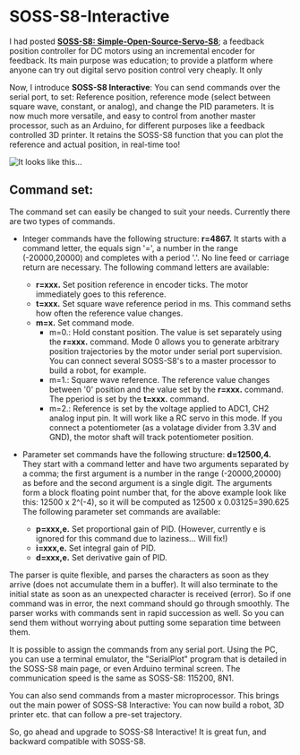 # SOSS-S8-Interactive

I had posted [**SOSS-S8: Simple-Open-Source-Servo-S8**](https://aviatorahmet.blogspot.com/2018/12/soss-s8-simple-open-source-servo-stm8s.html); a feedback position controller for DC motors using an incremental encoder for feedback. Its main purpose was education; to provide a platform where anyone can try out digital servo position control very cheaply. It only 

Now, I introduce **SOSS-S8 Interactive**: You can send commands over the serial port, to set: Reference position, reference mode (select between square wave, constant, or analog), and change the PID parameters. It is now much more versatile, and easy to control from another master processor, such as an Arduino, for different purposes like a feedback controlled 3D printer. It retains the SOSS-S8 function that you can plot the reference and actual position, in real-time too! 

![It looks like this...](https://github.com/ahmetonat/Simple-Open-Source-Servo-S8-SOSS-S8/blob/master/IMG_0923.JPG)

## Command set:
The command set can easily be changed to suit your needs. Currently there are two types of commands.

- Integer commands have the following structure:
**r=4867.**
It starts with a command letter, the equals sign '=', a number in the range (-20000,20000) and completes with a period '.'. No line feed or carriage return are necessary. The following command letters are available:
  - **r=xxx.**  Set position reference in encoder ticks. The motor immediately goes to this reference.
  - **t=xxx.**  Set square wave reference period in ms. This command seths how often the reference value changes. 
  - **m=x.**    Set command mode. 
    - m=0.: Hold constant position. The value is set separately using the **r=xxx.** command. Mode 0 allows you to generate arbitrary position trajectories by the motor under serial port supervision. You can connect several SOSS-S8's to a master processor to build a robot, for example. 
    - m=1.: Square wave reference. The reference value changes between '0' position and the value set by the **r=xxx.** command. The pperiod is set by the **t=xxx.** command.
    - m=2.: Reference is set by the voltage applied to ADC1, CH2 analog input pin. It will work like a RC servo in this mode. If you connect a potentiometer (as a volatage divider from 3.3V and GND), the motor shaft will track potentiometer position.
    
 - Parameter set commands have the following structure:
 **d=12500,4.**
 They start with a command letter and have two arguments separated by a comma; the first argument is a number in the range (-20000,20000) as before and the second argument is a single digit. The arguments form a block floating point number that, for the above example look like this: 12500 x 2^(-4), so it will be computed as 12500 x 0.03125=390.625 The following parameter set commands are available:
    - **p=xxx,e.**  Set proportional gain of PID. (However, currently e is ignored for this command due to laziness... Will fix!)
    - **i=xxx,e.**  Set integral gain of PID.
    - **d=xxx,e.**  Set derivative gain of PID.
    
The parser is quite flexible, and parses the characters as soon as they arrive (does not accumulate them in a buffer). It will also terminate to the initial state as soon as an unexpected character is received (error). So if one command was in error, the next command should go through smoothly. The parser works with commands sent in rapid succession as well. So you can send them without worrying about putting some separation time between them.
    
It is possible to assign the commands from any serial port. Using the PC, you can use a terminal emulator, the "SerialPlot" program that is detailed in the SOSS-S8 main page, or even Arduino terminal screen. The communication speed is the same as SOSS-S8: 115200, 8N1.

You can also send commands from a master microprocessor. This brings out the main power of SOSS-S8 Interactive: You can now build a robot, 3D printer etc. that can follow a pre-set trajectory.

So, go ahead and upgrade to SOSS-S8 Interactive! It is great fun, and backward compatible with SOSS-S8.


